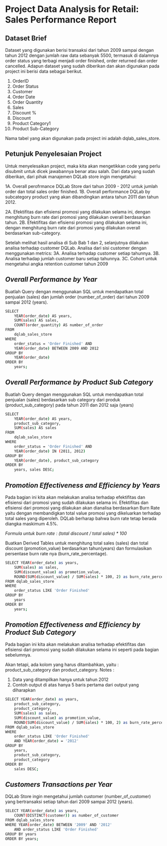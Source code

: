 # Project Data Analysis for Retail: Sales Performance Report
## Dataset Brief
Dataset yang digunakan berisi transaksi dari tahun 2009 sampai dengan tahun 2012 dengan jumlah raw data sebanyak 5500, termasuk di dalamnya order status yang terbagi menjadi order finished, order returned dan order cancelled.
Adapun dataset yang sudah diberikan dan akan digunakan pada project ini berisi data sebagai berikut.

1. OrderID
2. Order Status
3. Customer
4. Order Date
5. Order Quantity
6. Sales
7. Discount %
8. Discount
9. Product Category1
10. Product Sub-Category

Nama tabel yang akan digunakan pada project ini adalah dqlab_sales_store.

## Petunjuk Penyelesaian Project
Untuk menyelesaikan project, maka kita akan mengetikkan code yang perlu disubmit untuk dicek jawabannya benar atau salah.
Dari data yang sudah diberikan, dari pihak manajemen DQLab store ingin mengetahui:

1A. Overall perofrmance DQLab Store dari tahun 2009 - 2012 untuk jumlah order dan total sales order finished.
1B. Overall performance DQLab by subcategory product yang akan dibandingkan antara tahun 2011 dan tahun 2012.

2A. Efektifitas dan efisiensi promosi yang dilakukan selama ini, dengan menghitung burn rate dari promosi yang dilakukan overall berdasarkan tahun.
2B. Efektifitas dan efisiensi promosi yang dilakukan selama ini, dengan menghitung burn rate dari promosi yang dilakukan overall berdasarkan sub-category.

 Setelah melihat hasil analisa di Sub Bab 1 dan 2, selanjutnya dilakukan analisa terhadap customer DQLab. Analisa dari sisi customer dengan menggunakan metrics:
3A. Analisa terhadap customer setiap tahunnya.
3B. Analisa terhadap jumlah customer baru setiap tahunnya.
3C. Cohort untuk mengetahui angka retention customer tahun 2009


## _Overall Performance by Year_
Buatlah Query dengan menggunakan SQL untuk mendapatkan total penjualan (sales) dan jumlah order (number_of_order) dari tahun 2009 sampai 2012 (years). 
```sh
SELECT 
    YEAR(order_date) AS years,
    SUM(sales) AS sales,
    COUNT(order_quantity) AS number_of_order
FROM 
    dqlab_sales_store
WHERE 
    order_status = 'Order Finished' AND
    YEAR(order_date) BETWEEN 2009 AND 2012
GROUP BY 
    YEAR(order_date)
ORDER BY 
    years;
```

## _Overall Performance by Product Sub Category_
Buatlah Query dengan menggunakan SQL untuk mendapatkan total penjualan (sales) berdasarkan sub category dari produk (product_sub_category) pada tahun 2011 dan 2012 saja (years) 

```sh
SELECT 
    YEAR(order_date) AS years,
    product_sub_category,
    SUM(sales) AS sales
FROM 
    dqlab_sales_store
WHERE 
    order_status = 'Order Finished' AND
    YEAR(order_date) IN (2011, 2012)
GROUP BY 
    YEAR(order_date), product_sub_category
ORDER BY 
    years, sales DESC;
```

## _Promotion Effectiveness and Efficiency by Years_
Pada bagian ini kita akan melakukan analisa terhadap efektifitas dan efisiensi dari promosi yang sudah dilakukan selama ini. Efektifitas dan efisiensi dari promosi yang dilakukan akan dianalisa berdasarkan Burn Rate yaitu dengan membandigkan total value promosi yang dikeluarkan terhadap total sales yang diperoleh. DQLab berharap bahwa burn rate tetap berada diangka maskimum 4.5%.

_Formula untuk burn rate : (total discount / total sales) * 100_

Buatkan Derived Tables untuk menghitung total sales (sales) dan total discount (promotion_value) berdasarkan tahun(years) dan formulasikan persentase burn rate nya (burn_rate_percentage).
```sh
SELECT YEAR(order_date) as years, 
    SUM(sales) as sales,
    SUM(discount_value) as promotion_value,
    ROUND(SUM(discount_value) / SUM(sales) * 100, 2) as burn_rate_percentage
FROM dqlab_sales_store
WHERE
	order_status LIKE 'Order Finished'
GROUP BY
    years
ORDER BY
    years;
```
## _Promotion Effectiveness and Efficiency by Product Sub Category_
Pada bagian ini kita akan melakukan analisa terhadap efektifitas dan efisiensi dari promosi yang sudah dilakukan selama ini seperti pada bagian sebelumnya. 

Akan tetapi, ada kolom yang harus ditambahkan, yaitu : product_sub_category dan product_category.
Notes :
1. Data yang ditampilkan hanya untuk tahun 2012
2. Contoh output di atas hanya 5 baris pertama dari output yang diharapkan
```sh
SELECT YEAR(order_date) as years, 
    product_sub_category,
    product_category,
    SUM(sales) as sales,
    SUM(discount_value) as promotion_value,
    ROUND(SUM(discount_value) / SUM(sales) * 100, 2) as burn_rate_percentage
FROM dqlab_sales_store
WHERE
	order_status LIKE 'Order Finished' 
    AND YEAR(order_date) = '2012'
GROUP BY
    years,
    product_sub_category,
    product_category
ORDER BY
    sales DESC;
```

## _Customers Transactions per Year_
DQLab Store ingin mengetahui jumlah customer (number_of_customer) yang bertransaksi setiap tahun dari 2009 sampai 2012 (years).
```sh
SELECT YEAR(order_date) as years,
	COUNT(DISTINCT(customer)) as number_of_customer
FROM dqlab_sales_store
WHERE YEAR(order_date) BETWEEN '2009' AND '2012'
	AND order_status LIKE 'Order Finished'
GROUP BY years	
ORDER BY years;
```
